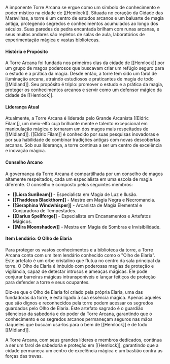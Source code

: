 A imponente Torre Arcana se ergue como um símbolo de conhecimento e poder místico na cidade de [[Hemlock]]. Situada no coração da Cidade das Maravilhas, a torre é um centro de estudos arcanos e um baluarte de magia antiga, protegendo segredos e conhecimentos acumulados ao longo dos séculos. Suas paredes de pedra encantada brilham com runas arcanas, e seus muitos andares são repletos de salas de aula, laboratórios de experimentação mágica e vastas bibliotecas.

#### História e Propósito
A Torre Arcana foi fundada nos primeiros dias da cidade de [[Hemlock]] por um grupo de magos poderosos que buscavam criar um refúgio seguro para o estudo e a prática da magia. Desde então, a torre tem sido um farol de iluminação arcana, atraindo estudiosos e praticantes de magia de todo [[Midland]]. Seu propósito é triplo: promover o estudo e a prática da magia, proteger os conhecimentos arcanos e servir como um defensor mágico da cidade de [[Hemlock]].

#### Liderança Atual
Atualmente, a Torre Arcana é liderada pelo Grande Arcanista [[Eldric Filam]], um meio-elfo cuja brilhante mente e talento excepcional em manipulação mágica o tornaram um dos magos mais respeitados de [[Midland]]. [[Eldric Filam]] é conhecido por suas pesquisas inovadoras e por sua habilidade de combinar tradições antigas com novas descobertas arcanas. Sob sua liderança, a torre continua a ser um centro de excelência e inovação mágica.

#### Conselho Arcano
A governança da Torre Arcana é compartilhada por um conselho de magos altamente respeitados, cada um especialista em uma escola de magia diferente. O conselho é composto pelos seguintes membros:

- **[[Liora SunBeam]]** - Especialista em Magia de Luz e Ilusão.
- **[[Thaddeus Blackthorn]]** - Mestre em Magia Negra e Necromancia.
- **[[Seraphina Windwhisper]]** - Arcanista de Magia Elemental e Conjuradora de Tempestades.
- **[[Darius Spellforge]]** - Especialista em Encanamentos e Artefatos Mágicos.
- **[[Mira Moonshadow]]** - Mestra em Magia de Sombras e Invisibilidade.

#### Item Lendário: O Olho de Elaria
Para proteger os vastos conhecimentos e a biblioteca da torre, a Torre Arcana conta com um item lendário conhecido como o "Olho de Elaria". Este artefato é um orbe cristalino que flutua no centro da sala principal da torre. O Olho de Elaria é imbuído com poderosas magias de proteção e vigilância, capaz de detectar intrusos e ameaças mágicas. Ele pode conjurar barreiras mágicas intransponíveis e lançar feitiços de proteção para defender a torre e seus ocupantes.

Diz-se que o Olho de Elaria foi criado pela própria Elaria, uma das fundadoras da torre, e está ligado à sua essência mágica. Apenas aqueles que são dignos e reconhecidos pela torre podem acessar os segredos guardados pelo Olho de Elaria. Este artefato sagrado é o guardião silencioso da sabedoria e do poder da Torre Arcana, garantindo que o conhecimento e os segredos arcanos permaneçam seguros nas mãos daqueles que buscam usá-los para o bem de [[Hemlock]] e de todo [[Midland]].

A Torre Arcana, com seus grandes líderes e membros dedicados, continua a ser um farol de sabedoria e proteção em [[Hemlock]], garantindo que a cidade permaneça um centro de excelência mágica e um bastião contra as forças das trevas.